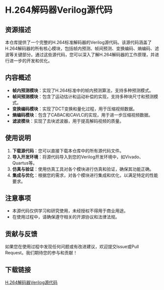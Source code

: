# H.264解码器Verilog源代码

## 资源描述

本仓库提供了一个完整的H.264标准解码器的Verilog源代码。该源代码涵盖了H.264解码器的所有核心模块，包括帧内预测、帧间预测、变换编码、熵编码、滤波等关键部分。通过这些源代码，您可以深入了解H.264解码器的工作原理，并进行进一步的开发和优化。

## 内容概述

- **帧内预测模块**：实现了H.264标准中的帧内预测算法，支持多种预测模式。
- **帧间预测模块**：包含了运动估计和运动补偿的实现，支持多种块尺寸和预测模式。
- **变换编码模块**：实现了DCT变换和量化过程，用于压缩视频数据。
- **熵编码模块**：包含了CABAC和CAVLC的实现，用于进一步压缩视频数据。
- **滤波模块**：实现了去块滤波器，用于提高解码视频的质量。

## 使用说明

1. **下载源代码**：您可以直接下载本仓库中的所有源代码文件。
2. **导入开发环境**：将源代码导入到您的Verilog开发环境中，如Vivado、Quartus等。
3. **仿真与验证**：使用仿真工具对各个模块进行仿真和验证，确保其功能正确。
4. **集成与优化**：根据您的需求，对各个模块进行集成和优化，以满足特定的性能要求。

## 注意事项

- 本源代码仅供学习和研究使用，未经授权不得用于商业用途。
- 在使用过程中，请确保遵守相关的开源协议和法律法规。

## 贡献与反馈

如果您在使用过程中发现任何问题或有改进建议，欢迎提交Issue或Pull Request。我们期待您的参与和贡献！

## 下载链接

[H.264解码器Verilog源代码](https://pan.quark.cn/s/f4d371499336)